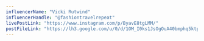 ```yaml
---
influencerName: "Vicki Rutwind"
influencerHandle: "@fashiontravelrepeat"
livePostLink: "https://www.instagram.com/p/ByavE8tgLMM/"
postFileLink: "https://lh3.google.com/u/0/d/1OM_I0ks1JsOgOuA40bmphq5ktp0HfBOw"
---
```

